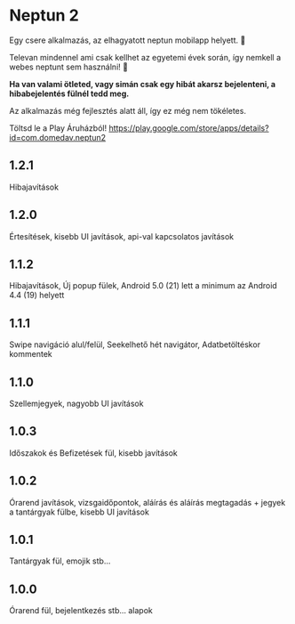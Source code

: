# Neptun 2

Egy csere alkalmazás, az elhagyatott neptun mobilapp helyett. 📱

Televan mindennel ami csak kellhet az egyetemi évek során, így nemkell a webes neptunt sem használni! 🥳

**Ha van valami ötleted, vagy simán csak egy hibát akarsz bejelenteni, a hibabejelentés fülnél tedd meg.**

Az alkalmazás még fejlesztés alatt áll, így ez még nem tökéletes.

Töltsd le a Play Áruházból!
https://play.google.com/store/apps/details?id=com.domedav.neptun2

## 1.2.1
Hibajavítások

## 1.2.0
Értesítések, kisebb UI javítások, api-val kapcsolatos javítások

## 1.1.2
Hibajavítások, Új popup fülek, Android 5.0 (21) lett a minimum az Android 4.4 (19) helyett

## 1.1.1
Swipe navigáció alul/felül, Seekelhető hét navigátor, Adatbetöltéskor kommentek

## 1.1.0
Szellemjegyek, nagyobb UI javítások

## 1.0.3
Időszakok és Befizetések fül, kisebb javítások

## 1.0.2
Órarend javítások, vizsgaidőpontok, aláírás és aláírás megtagadás + jegyek a tantárgyak fülbe, kisebb UI javítások

## 1.0.1
Tantárgyak fül, emojik stb...

## 1.0.0
Órarend fül, bejelentkezés stb... alapok
